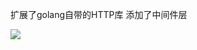 扩展了golang自带的HTTP库
添加了中间件层


![](http://img2-ak.lst.fm/i/u/300x300/6f39caa4a0fa4bc8cbfdf18390146df1.jpg)